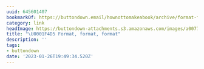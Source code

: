 ```yaml
---
uuid: 645601407
bookmarkOf: https://buttondown.email/hownottomakeabook/archive/format-format-format/
category: link
headImage: https://buttondown-attachments.s3.amazonaws.com/images/a0077ae8-b047-4b33-ac9c-480ba8bb1cea.jpg
title: "\U0001F4D5 Format, format, format"
description: ''
tags:
- buttondown
date: '2023-01-26T19:49:34.520Z'
---
```



